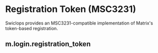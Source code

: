 # Registration Token (MSC3231)

Swiclops provides an MSC3231-compatible implementation of Matrix's
token-based registration.

## m.login.registration\_token
